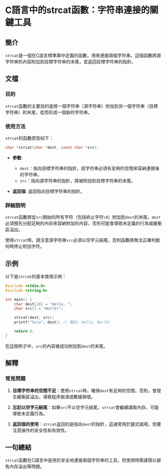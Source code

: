 <!--
Meta Description: # C語言中的strcat函數：字符串連接的關鍵工具 ## 簡介 `strcat`是一個在C語言標準庫中定義的函數，用來連接兩個字符串。這個函數將源字符串的內容附加到目標字符串的末尾，並返回目標字符串的指針。 ## 文檔 ### 目的 `strcat`函數的主要目的是將一個字符串（源字符串）附加到另...
Meta Keywords: strcat, dest, src, char, 的末尾
-->

# C語言中的strcat函數：字符串連接的關鍵工具

## 簡介
`strcat`是一個在C語言標準庫中定義的函數，用來連接兩個字符串。這個函數將源字符串的內容附加到目標字符串的末尾，並返回目標字符串的指針。

## 文檔
### 目的
`strcat`函數的主要目的是將一個字符串（源字符串）附加到另一個字符串（目標字符串）的末尾，從而形成一個新的字符串。

### 使用方法
`strcat`的函數原型如下：
```c
char *strcat(char *dest, const char *src);
```
- **參數**:
  - `dest`：指向目標字符串的指針，該字符串必須有足夠的空間來容納連接後的字符串。
  - `src`：指向源字符串的指針，將被附加到目標字符串的末尾。

- **返回值**: 返回指向目標字符串的指針。

### 詳細說明
`strcat`函數將從`src`開始的所有字符（包括終止字符`\0`）附加到`dest`的末尾。`dest`必須預先分配足夠的內存來容納附加的內容，否則可能會導致未定義的行為或緩衝區溢出。

使用`strcat`時，請注意源字符串`src`必須以空字元結尾，否則函數將無法正確判斷何時停止附加字符。

## 示例
以下是`strcat`的基本使用示例：

```c
#include <stdio.h>
#include <string.h>

int main() {
    char dest[20] = "Hello, ";
    char src[] = "World!";

    strcat(dest, src);
    printf("%s\n", dest); // 輸出: Hello, World!

    return 0;
}
```

在這個例子中，`src`的內容被成功附加到`dest`的末尾。

## 解釋
### 常見問題
1. **目標字符串的空間不足**：使用`strcat`時，確保`dest`有足夠的空間。否則，會發生緩衝區溢出，導致程序崩潰或數據損壞。
   
2. **忘記以空字元結尾**：如果`src`不以空字元結尾，`strcat`會繼續讀取內存，可能導致未定義行為。

3. **返回值的使用**：`strcat`返回的是指向`dest`的指針，這通常用於鏈式調用，但要注意操作的安全性和有效性。

## 一句總結
`strcat`函數在C語言中是用於安全地連接兩個字符串的工具，但使用時需謹慎以避免內存溢出等問題。
